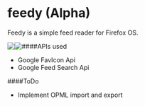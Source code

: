# feedy (Alpha)


Feedy is a simple feed reader for Firefox OS. 

<p style="text-align:center">
<img src="https://c4.staticflickr.com/8/7748/18026119542_05ed4f39de.jpg" style="float:left">

<img src="https://c2.staticflickr.com/6/5348/18003389866_7f021f483c.jpg" style="float:left">

</p>

####APIs used

* Google FavIcon Api
* Google Feed Search Api





####ToDo
* Implement OPML import and export

